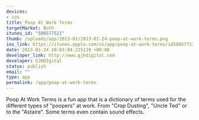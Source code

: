 ```yaml
--- 
devices: 
- ios
title: Poop At Work Terms
targetMarket: Both
itunes_id: "580577521"
thumb: /uploads/app/2013-01/2013-01-24-poop-at-work-terms.png
ios_link: https://itunes.apple.com/us/app/poop-at-work-terms/id580577521?ls=1%26mt=8
date: 2013-01-24 20:03:04.225119 +00:00
developer_link: http://www.gjhdigital.com
developer: GJHDIgital
status: publish
email: ""
type: app
permalink: /app/poop-at-work-terms
---
```


Poop At Work Terms is a fun app that is a dictionary of terms used for the different types of "poopers" at work. From "Crop Dusting", "Uncle Ted" or to the "Astaire". Some terms even contain sound effects.
